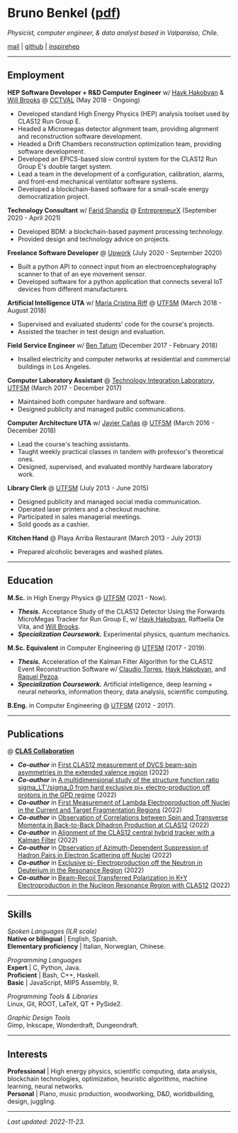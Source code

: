 # Bruno **Benkel** ([pdf](https://github.com/bleaktwig/cv/blob/gh-pages/latex_out/main.pdf))
*Physicist, computer engineer, & data analyst based in Valparaíso, Chile.*

[mail](mailto:bruno.benkel@gmail.com) \| [github](https://github.com/bleaktwig) \| [inspirehep](https://inspirehep.net/authors/2029166)

---
## Employment
**HEP Software Developer + R&D Computer Engineer** w/ [Hayk Hakobyan](https://www.linkedin.com/in/hayk-hakobyan-7bab2521/) & [Will Brooks](https://www.linkedin.com/in/wkbrooks/) @ [CCTVAL](https://cctval.usm.cl/en/home/) (May 2018 - Ongoing)
* Developed standard High Energy Physics (HEP) analysis toolset used by CLAS12 Run Group E.
* Headed a Micromegas detector alignment team, providing alignment and reconstruction software development.
* Headed a Drift Chambers reconstruction optimization team, providing software development.
* Developed an EPICS-based slow control system for the CLAS12 Run Group E's double target system.
* Lead a team in the development of a configuration, calibration, alarms, and front-end mechanical ventilator software systems.
* Developed a blockchain-based software for a small-scale energy democratization project.

**Technology Consultant** w/ [Farid Shandiz](https://www.linkedin.com/in/faridshandiz/) @ [EntrepreneurX](https://linkedin.com/company/entrepreneurx/about/) (September 2020 - April 2021)
* Developed BDM: a blockchain-based payment processing technology.
* Provided design and technology advice on projects.

**Freelance Software Developer** @ [Upwork](https://www.upwork.com/) (July 2020 - September 2020)
* Built a python API to connect input from an electroencephalography scanner to that of an eye movement sensor.
* Developed software for a python application that connects several IoT devices from different manufacturers.

**Artificial Intelligence UTA** w/ [María Cristina Riff](https://www.linkedin.com/in/maria-cristina-riff-3508942a/) @ [UTFSM](https://usm.cl/en/home/) (March 2018 - August 2018)
* Supervised and evaluated students' code for the course's projects.
* Assisted the teacher in test design and evaluation.

**Field Service Engineer** w/ [Ben Tatum](https://linkedin.com/in/ben-tatum-42011a149/) (December 2017 - February 2018)
* Insalled electricity and computer networks at residential and commercial buildings in Los Angeles.

**Computer Laboratory Assistant** @ [Technology Integration Laboratory, UTFSM](http://labit.inf.utfsm.cl/) (March 2017 - December 2017)
* Maintained both computer hardware and software.
* Designed publicity and managed public communications.

**Computer Architecture UTA** w/ [Javier Cañas](https://www.linkedin.com/in/javier-ca%C3%B1as-robles-47398b221/) @ [UTFSM](https://usm.cl/en/home/) (March 2016 - December 2018)
* Lead the course's teaching assistants.
* Taught weekly practical classes in tandem with professor's theoretical ones.
* Designed, supervised, and evaluated monthly hardware laboratory work.

**Library Clerk** @ [UTFSM](https://usm.cl/en/home/) (July 2013 - June 2015)
* Designed publicity and managed social media communication.
* Operated laser printers and a checkout machine.
* Participated in sales managerial meetings.
* Sold goods as a cashier.

**Kitchen Hand** @ Playa Arriba Restaurant (March 2013 - July 2013)
* Prepared alcoholic beverages and washed plates.

---
## Education
**M.Sc.** in High Energy Physics @ [UTFSM](https://usm.cl/en/home/) (2021 - Now).
* ***Thesis.*** Acceptance Study of the CLAS12 Detector Using the Forwards MicroMegas Tracker for Run Group E, w/ [Hayk Hakobyan](https://www.linkedin.com/in/hayk-hakobyan-7bab2521/), Raffaella De Vita, and [Will Brooks](https://www.linkedin.com/in/wkbrooks/).
* ***Specialization Coursework.*** Experimental physics, quantum mechanics.

**M.Sc. Equivalent** in Computer Engineering @ [UTFSM](https://usm.cl/en/home/) (2017 - 2019).
* ***Thesis.*** Acceleration of the Kalman Filter Algorithm for the CLAS12 Event Reconstruction Software w/ [Claudio Torres](https://www.linkedin.com/in/claudio-torres-0484b545/), [Hayk Hakobyan](https://www.linkedin.com/in/hayk-hakobyan-7bab2521/), and [Raquel Pezoa](https://www.linkedin.com/in/raquel-pezoa-0569976/).
* ***Specialization Coursework.*** Artificial intelligence, deep learning + neural networks, information theory, data analysis, scientific computing.

**B.Eng.** in Computer Engineering @ [UTFSM](https://usm.cl/en/home/) (2012 - 2017).

---
## Publications
@ **[CLAS Collaboration](https://en.wikipedia.org/wiki/CLAS_detector)**
* ***Co-author*** in [First CLAS12 measurement of DVCS beam-spin asymmetries in the extended valence region](https://inspirehep.net/literature/2513011) (2022)
* ***Co-author*** in [A multidimensional study of the structure function ratio sigma_LT'/sigma_0 from hard exclusive pi+ electro-production off protons in the GPD regime](https://inspirehep.net/literature/2170921) (2022)
* ***Co-author*** in [First Measurement of Lambda Electroproduction off Nuclei in the Current and Target Fragmentation Regions](https://inspirehep.net/literature/2170490) (2022)
* ***Co-author*** in [Observation of Correlations between Spin and Transverse Momenta in Back-to-Back Dihadron Production at CLAS12](https://inspirehep.net/literature/2134234) (2022)
* ***Co-author*** in [Alignment of the CLAS12 central hybrid tracker with a Kalman Filter](https://inspirehep.net/literature/2134248) (2022)
* ***Co-author*** in [Observation of Azimuth-Dependent Suppression of Hadron Pairs in Electron Scattering off Nuclei](https://inspirehep.net/literature/2112346) (2022)
* ***Co-author*** in [Exclusive  pi- Electroproduction off the Neutron in Deuterium in the Resonance Region](https://inspirehep.net/literature/2060593) (2022)
* ***Co-author*** in [Beam-Recoil Transferred Polarization in K+Y Electroproduction in the Nucleon Resonance Region with CLAS12](https://inspirehep.net/literature/2029164) (2022)

---
## Skills
*Spoken Languages (ILR scale)* \
    **Native or bilingual** | English, Spanish. \
    **Elementary proficiency** | Italian, Norwegian, Chinese.

*Programming Languages* \
    **Expert** | C, Python, Java. \
    **Proficient** | Bash, C++, Haskell. \
    **Basic** | JavaScript, MIPS Assembly, R.

*Programming Tools & Libraries* \
    Linux, Git, ROOT, LaTeX, QT + PySide2.

*Graphic Design Tools* \
    Gimp, Inkscape, Wonderdraft, Dungeondraft.

---
## Interests
**Professional** | High energy physics, scientific computing, data analysis, blockchain technologies, optimization, heuristic algorithms, machine learning, neural networks. \
**Personal** | Piano, music production, woodworking, D&D, worldbuilding, design, juggling.

---
*Last updated: 2022-11-23.*
